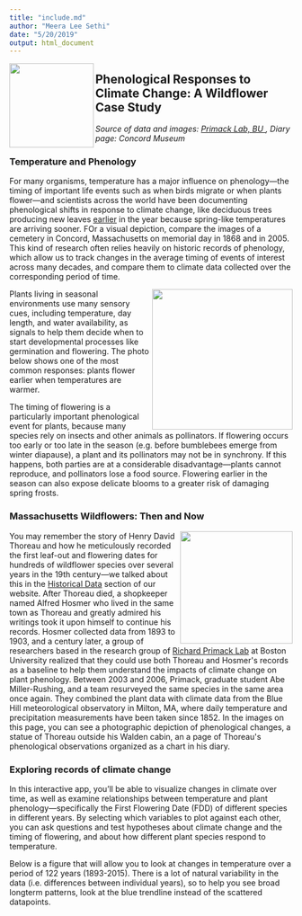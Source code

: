 ```yaml
---
title: "include.md"
author: "Meera Lee Sethi"
date: "5/20/2019"
output: html_document
---
```



<img src="TrenchEdLogo.png" width = "150px" align = "left">

## Phenological Responses to Climate Change: A Wildflower Case Study
*Source of data and images: <a href="https://www.rprimacklab.com/">Primack Lab, BU </a>, Diary page: Concord Museum* 

### Temperature and Phenology 

For many organisms, temperature has a major influence on phenology—the timing of important life events such as when birds migrate or when plants flower—and scientists across the world have been documenting phenological shifts in response to climate change, like deciduous trees producing new leaves <a href="https://www.usanpn.org/files/LeafOutHighlightChange_Arnoldia_.pdf">earlier</a> in the year because spring-like temperatures are arriving sooner. FOr a visual depiction, compare the images of a cemetery in Concord, Massachusetts on memorial day in 1868 and in 2005. This kind of research often relies heavily on historic records of phenology, which allow us to track changes in the average timing of events of interest across many decades, and compare them to climate data collected over the corresponding period of time.

<p>
<img src="PrimackResurvey.png" height="250px" align="right">
</p>

Plants living in seasonal environments use many sensory cues, including temperature, day length, and water availability, as signals to help them decide when to start developmental processes like germination and flowering. The photo below shows one of the most common responses: plants flower earlier when temperatures are warmer. 


The timing of flowering is a particularly important phenological event for plants, because many species rely on insects and other animals as pollinators. If flowering occurs too early or too late in the season (e.g. before bumblebees emerge from winter diapause), a plant and its pollinators may not be in synchrony. If this happens, both parties are at a considerable disadvantage—plants cannot reproduce, and pollinators lose a food source. Flowering earlier in the season can also expose delicate blooms to a greater risk of damaging spring frosts.

### Massachusetts Wildflowers: Then and Now

<p>
<img src="Henry-David-Thoreau.png" height="200px" align="right">

</p>

You may remember the story of Henry David Thoreau and how he meticulously recorded the first leaf-out and flowering dates for hundreds of wildflower species over several years in the 19th century—we talked about this in the <a href="https://trench-ed.github.io/#Historical-Data" target="_blank">Historical Data</a> section of our website. After Thoreau died, a shopkeeper named Alfred Hosmer who lived in the same town as Thoreau and greatly admired his writings took it upon himself to continue his records. Hosmer collected data from 1893 to 1903, and a century later, a group of researchers based in the research group of <a href="https://www.rprimacklab.com/">Richard Primack Lab</a> at Boston University realized that they could use both Thoreau and Hosmer's records as a baseline to help them understand the impacts of climate change on plant phenology. Between 2003 and 2006, Primack, graduate student Abe Miller-Rushing, and a team resurveyed the same species in the same area once again. They combined the plant data with climate data from the Blue Hill meteorological observatory in Milton, MA, where daily temperature and precipitation measurements have been taken since 1852. In the images on this page, you can see a photographic depiction of phenological changes, a statue of Thoreau outside his Walden cabin, an a page of Thoreau's phenological observations organized as a chart in his diary. 

<!--
<p>
<img src="https://concordmuseum.org/wp-content/uploads/2018/03/Phenology_Chart-lrg2.jpg" height="250 px" align="right">
</p>
-->

### Exploring records of climate change

In this interactive app, you’ll be able to visualize changes in climate over time, as well as examine relationships between temperature and plant phenology—specifically the First Flowering Date (FDD) of different species in different years. By selecting which variables to plot against each other, you can ask questions and test hypotheses about climate change and the timing of flowering, and about how different plant species respond to temperature.

Below is a figure that will allow you to look at changes in temperature over a period of 122 years (1893-2015). There is a lot of natural variability in the data (i.e. differences between individual years), so to help you see broad longterm patterns, look at the blue trendline instead of the scattered datapoints. 